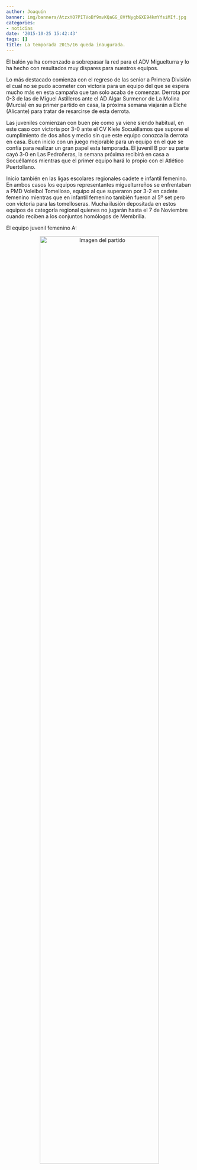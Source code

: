 ```yaml
---
author: Joaquín
banner: img/banners/AtzxYO7PITVoBf9mvKQaGG_8VfNygbGXE94kmYfsiMIf.jpg
categories:
- noticias
date: '2015-10-25 15:42:43'
tags: []
title: La temporada 2015/16 queda inaugurada.
---
```


El balón ya ha comenzado a sobrepasar la red para el ADV Miguelturra y lo ha hecho con resultados muy dispares para nuestros equipos.

Lo más destacado comienza con el regreso de las senior a Primera División el cual no se pudo acometer con victoria para un equipo del que se espera mucho más en esta campaña que tan solo acaba de comenzar. Derrota por 0-3 de las de Miguel Astilleros ante el AD Algar Surmenor de La Molina (Murcia) en su primer partido en casa, la próxima semana viajarán a Elche (Alicante) para tratar de resarcirse de esta derrota.

Las juveniles comienzan con buen pie como ya viene siendo habitual, en este caso con victoria por 3-0 ante el CV Kiele Socuéllamos que supone el cumplimiento de dos años y medio sin que este equipo conozca la derrota en casa. Buen inicio con un juego mejorable para un equipo en el que se confía para realizar un gran papel esta temporada. El juvenil B por su parte cayó 3-0 en Las Pedroñeras, la semana próxima recibirá en casa a Socuéllamos mientras que el primer equipo hará lo propio con el Atlético Puertollano.

Inicio también en las ligas escolares regionales cadete e infantil femenino. En ambos casos los equipos representantes miguelturreños se enfrentaban a PMD Voleibol Tomelloso, equipo al que superaron por 3-2 en cadete femenino mientras que en infantil femenino también fueron al 5º set pero con victoria para las tomelloseras. Mucha ilusión depositada en estos equipos de categoría regional quienes no jugarán hasta el 7 de Noviembre cuando reciben a los conjuntos homólogos de Membrilla.

El equipo juvenil femenino A:

<center>
<a target="_new" href="http://www.advmiguelturra.org/img/banners/AtzxYO7PITVoBf9mvKQaGG_8VfNygbGXE94kmYfsiMIf.jpg"> 
<img alt="Imagen del partido" width="80%" align="center" src="http://www.advmiguelturra.org/img/banners/AtzxYO7PITVoBf9mvKQaGG_8VfNygbGXE94kmYfsiMIf.jpg"/> </a> </center>



